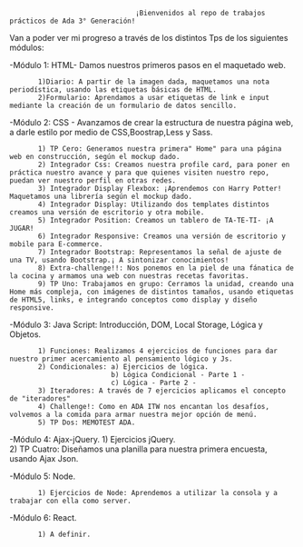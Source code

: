                                    ¡Bienvenidos al repo de trabajos prácticos de Ada 3° Generación!  

Van a poder ver mi progreso a través de los distintos Tps de los siguientes módulos:
      
-Módulo 1: HTML- Damos nuestros primeros pasos en el maquetado web. 

           1)Diario: A partir de la imagen dada, maquetamos una nota periodística, usando las etiquetas básicas de HTML.
           2)Formulario: Aprendamos a usar etiquetas de link e input mediante la creación de un formulario de datos sencillo. 
           
-Módulo 2: CSS - Avanzamos de crear la estructura de nuestra página web, a darle estilo por medio de CSS,Boostrap,Less y Sass. 

           1) TP Cero: Generamos nuestra primera" Home" para una página web en construcción, según el mockup dado.   
           2) Integrador Css: Creamos nuestra profile card, para poner en práctica nuestro avance y para que quienes visiten nuestro repo, puedan ver nuestro perfil en otras redes.
           3) Integrador Display Flexbox: ¡Aprendemos con Harry Potter! Maquetamos una librería según el mockup dado. 
           4) Integrador Display: Utilizando dos templates distintos creamos una versión de escritorio y otra mobile. 
           5) Integrador Position: Creamos un tablero de TA-TE-TI- ¡A JUGAR!
           6) Integrador Responsive: Creamos una versión de escritorio y mobile para E-commerce.  
           7) Integrador Bootstrap: Representamos la señal de ajuste de una TV, usando Bootstrap.¡ A sintonizar conocimientos!
           8) Extra-challenge!!: Nos ponemos en la piel de una fánatica de la cocina y armamos una web con nuestras recetas favoritas.
           9) TP Uno: Trabajamos en grupo: Cerramos la unidad, creando una Home más compleja, con imágenes de distintos tamaños, usando etiquetas de HTML5, links, e integrando conceptos como display y diseño responsive. 
           
-Módulo 3: Java Script: Introducción, DOM, Local Storage, Lógica y Objetos. 
            
           1) Funciones: Realizamos 4 ejercicios de funciones para dar nuestro primer acercamiento al pensamiento lógico y Js.  
           2) Condicionales: a) Ejercicios de lógica.
                             b) Lógica Condicional - Parte 1 -
                             c) Lógica - Parte 2 -  
           3) Iteradores: A través de 7 ejercicios aplicamos el concepto de "iteradores"
           4) Challenge!: Como en ADA ITW nos encantan los desafíos, volvemos a la comida para armar nuestra mejor opción de menú.  
           5) TP Dos: MEMOTEST ADA.
           
-Módulo 4: Ajax-jQuery. 
           1) Ejercicios jQuery.  
           2) TP Cuatro: Diseñamos una planilla para nuestra primera encuesta, usando Ajax Json.
           
-Módulo 5: Node.
           
           1) Ejercicios de Node: Aprendemos a utilizar la consola y a trabajar con ella como server.

-Módulo 6: React. 

           1) A definir.
